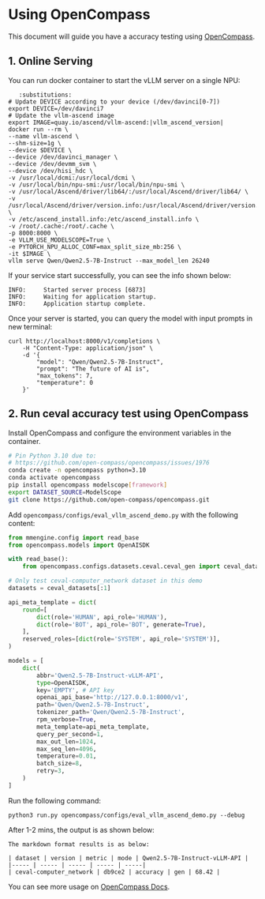 # Using OpenCompass
This document will guide you have a accuracy testing using [OpenCompass](https://github.com/open-compass/opencompass).

## 1. Online Serving

You can run docker container to start the vLLM server on a single NPU:

```{code-block} bash
   :substitutions:
# Update DEVICE according to your device (/dev/davinci[0-7])
export DEVICE=/dev/davinci7
# Update the vllm-ascend image
export IMAGE=quay.io/ascend/vllm-ascend:|vllm_ascend_version|
docker run --rm \
--name vllm-ascend \
--shm-size=1g \
--device $DEVICE \
--device /dev/davinci_manager \
--device /dev/devmm_svm \
--device /dev/hisi_hdc \
-v /usr/local/dcmi:/usr/local/dcmi \
-v /usr/local/bin/npu-smi:/usr/local/bin/npu-smi \
-v /usr/local/Ascend/driver/lib64/:/usr/local/Ascend/driver/lib64/ \
-v /usr/local/Ascend/driver/version.info:/usr/local/Ascend/driver/version.info \
-v /etc/ascend_install.info:/etc/ascend_install.info \
-v /root/.cache:/root/.cache \
-p 8000:8000 \
-e VLLM_USE_MODELSCOPE=True \
-e PYTORCH_NPU_ALLOC_CONF=max_split_size_mb:256 \
-it $IMAGE \
vllm serve Qwen/Qwen2.5-7B-Instruct --max_model_len 26240
```

If your service start successfully, you can see the info shown below:

```
INFO:     Started server process [6873]
INFO:     Waiting for application startup.
INFO:     Application startup complete.
```

Once your server is started, you can query the model with input prompts in new terminal:

```
curl http://localhost:8000/v1/completions \
    -H "Content-Type: application/json" \
    -d '{
        "model": "Qwen/Qwen2.5-7B-Instruct",
        "prompt": "The future of AI is",
        "max_tokens": 7,
        "temperature": 0
    }'
```

## 2. Run ceval accuracy test using OpenCompass
Install OpenCompass and configure the environment variables in the container.

```bash
# Pin Python 3.10 due to:
# https://github.com/open-compass/opencompass/issues/1976
conda create -n opencompass python=3.10
conda activate opencompass
pip install opencompass modelscope[framework]
export DATASET_SOURCE=ModelScope
git clone https://github.com/open-compass/opencompass.git
```

Add `opencompass/configs/eval_vllm_ascend_demo.py` with the following content:

```python
from mmengine.config import read_base
from opencompass.models import OpenAISDK

with read_base():
    from opencompass.configs.datasets.ceval.ceval_gen import ceval_datasets

# Only test ceval-computer_network dataset in this demo
datasets = ceval_datasets[:1]

api_meta_template = dict(
    round=[
        dict(role='HUMAN', api_role='HUMAN'),
        dict(role='BOT', api_role='BOT', generate=True),
    ],
    reserved_roles=[dict(role='SYSTEM', api_role='SYSTEM')],
)

models = [
    dict(
        abbr='Qwen2.5-7B-Instruct-vLLM-API',
        type=OpenAISDK,
        key='EMPTY', # API key
        openai_api_base='http://127.0.0.1:8000/v1', 
        path='Qwen/Qwen2.5-7B-Instruct', 
        tokenizer_path='Qwen/Qwen2.5-7B-Instruct', 
        rpm_verbose=True, 
        meta_template=api_meta_template,
        query_per_second=1, 
        max_out_len=1024, 
        max_seq_len=4096, 
        temperature=0.01, 
        batch_size=8,
        retry=3,
    )
]
```

Run the following command:

```
python3 run.py opencompass/configs/eval_vllm_ascend_demo.py --debug
```

After 1-2 mins, the output is as shown below:

```
The markdown format results is as below:

| dataset | version | metric | mode | Qwen2.5-7B-Instruct-vLLM-API |
|----- | ----- | ----- | ----- | -----|
| ceval-computer_network | db9ce2 | accuracy | gen | 68.42 |
```

You can see more usage on [OpenCompass Docs](https://opencompass.readthedocs.io/en/latest/index.html).
